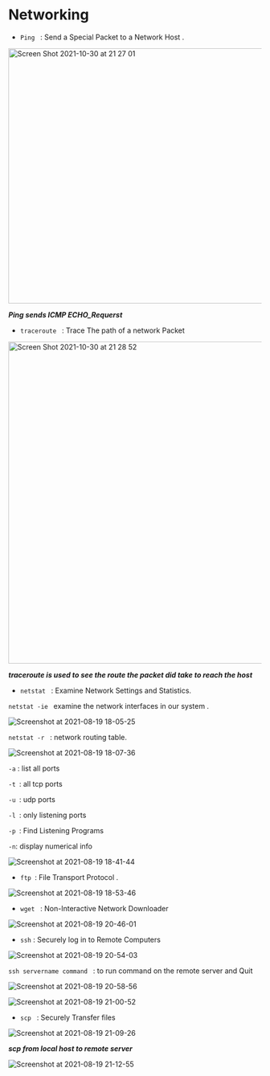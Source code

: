 # Networking 

* ```Ping ``` : Send a Special Packet to a Network Host .

<img width="508" alt="Screen Shot 2021-10-30 at 21 27 01" src="https://user-images.githubusercontent.com/92652606/139556119-ed192482-820e-4670-9124-4b7bda10a889.png">

***Ping sends ICMP ECHO_Requerst***

* ```traceroute ``` : Trace The path of a network Packet

<img width="641" alt="Screen Shot 2021-10-30 at 21 28 52" src="https://user-images.githubusercontent.com/92652606/139556184-6c624394-6dec-404b-a2f3-6c3e2863975e.png">

***traceroute is used to see the route the packet did take to reach the host***

* ```netstat ``` : Examine Network Settings and Statistics.

```netstat -ie ``` examine the network interfaces in our system .

![Screenshot at 2021-08-19 18-05-25](https://user-images.githubusercontent.com/92652606/139556238-817a206e-9b8f-4499-a5b9-4660ec43e0a3.png)

```netstat -r ``` : network routing table.

![Screenshot at 2021-08-19 18-07-36](https://user-images.githubusercontent.com/92652606/139556264-8849bfd3-7a05-4b04-b5a0-7a6d1e9fef12.png)

```-a``` : list all ports 

```-t ```: all tcp ports

```-u ```: udp ports

```-l ```: only listening ports

```-p ```: Find Listening Programs

``` -n ```: display numerical info

![Screenshot at 2021-08-19 18-41-44](https://user-images.githubusercontent.com/92652606/139556370-3d167a95-d9a0-4884-a08b-f6685ca91bff.png)

* ```ftp ```: File Transport Protocol .

![Screenshot at 2021-08-19 18-53-46](https://user-images.githubusercontent.com/92652606/139556386-9cfd00c7-d4f3-4c13-92d0-646581ca969c.png)

* ```wget ``` : Non-Interactive Network Downloader

![Screenshot at 2021-08-19 20-46-01](https://user-images.githubusercontent.com/92652606/139556408-e5357e3c-37fb-4e93-8bba-406ba722bd45.png)

* ``` ssh ``` : Securely log in to Remote Computers

![Screenshot at 2021-08-19 20-54-03](https://user-images.githubusercontent.com/92652606/139556434-413004c7-cf95-4b9c-9971-a18503652a74.png)

```ssh servername command ``` : to run command on the remote server and Quit 

![Screenshot at 2021-08-19 20-58-56](https://user-images.githubusercontent.com/92652606/139556475-c663895f-a7ad-4311-86ef-9799d32a1696.png)

![Screenshot at 2021-08-19 21-00-52](https://user-images.githubusercontent.com/92652606/139556484-62964617-b372-4476-af3e-8cac628d86ee.png)

* ```scp ``` : Securely Transfer files

![Screenshot at 2021-08-19 21-09-26](https://user-images.githubusercontent.com/92652606/139556516-9a36c1a2-f134-4e74-a92c-085fda638700.png)

***scp from local host to remote server***

![Screenshot at 2021-08-19 21-12-55](https://user-images.githubusercontent.com/92652606/139556577-abe65e68-b66b-440b-992b-6d1713e2f442.png)













